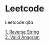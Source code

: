 # Leetcode
Leetcode q&amp;a


[1. Reverse String](https://leetcode.com/problems/reverse-string/)<br/>
[2. Valid Anagram](https://leetcode.com/problems/valid-anagram/)
